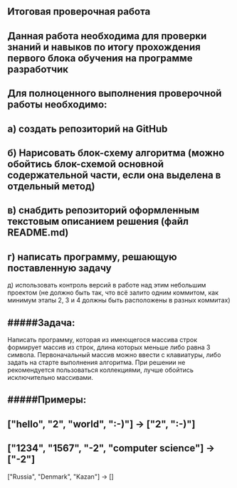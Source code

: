 ## Итоговая проверочная работа

## Данная работа необходима для проверки знаний и навыков по итогу прохождения первого блока обучения на программе разработчик

## Для полноценного выполнения проверочной работы необходимо:

## а) создать репозиторий на GitHub

## б) Нарисовать блок-схему алгоритма (можно обойтись блок-схемой основной содержательной части, если она выделена в отдельный метод)

## в) снабдить репозиторий оформленным текстовым описанием решения (файл README.md)

## г) написать программу, решающую поставленную задачу

д) использовать контроль версий в работе над этим небольшим проектом (не должно быть так, что всё залито одним коммитом, как минимум этапы 2, 3 и 4 должны быть расположены в разных коммитах)

## #####Задача:

Написать программу, которая из имеющегося массива строк формирует массив из строк, длина которых меньше либо равна 3 символа. Первоначальный массив можно ввести с клавиатуры, либо задать на старте выполнения алгоритма. При решении не рекомендуется пользоваться коллекциями, лучше обойтись исключительно массивами.

## #####Примеры:

## ["hello", "2", "world", ":-)"] -> ["2", ":-)"]

## ["1234", "1567", "-2", "computer science"] -> ["-2"]

["Russia", "Denmark", "Kazan"] -> []
